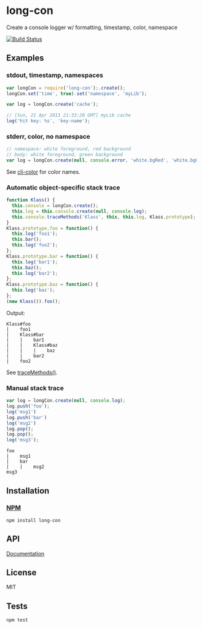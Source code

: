 # long-con

Create a console logger w/ formatting, timestamp, color, namespace

[![Build Status](https://travis-ci.org/codeactual/long-con.png)](https://travis-ci.org/codeactual/long-con)

## Examples

### stdout, timestamp, namespaces

```js
var longCon = require('long-con');.create();
longCon.set('time', true).set('namespace', 'myLib');

var log = longCon.create('cache');

// [Sun, 21 Apr 2013 21:33:20 GMT] myLib cache
log('hit key: %s', 'key-name');
```

### stderr, color, no namespace

```js
// namespace: white foreground, red background
// body: white foreground, green background
var log = longCon.create(null, console.error, 'white.bgRed', 'white.bgGreen');
```

See [cli-color](https://github.com/medikoo/cli-color) for color names.

### Automatic object-specific stack trace

```js
function Klass() {
  this.console = longCon.create();
  this.log = this.console.create(null, console.log);
  this.console.traceMethods('Klass', this, this.log, Klass.prototype);
}
Klass.prototype.foo = function() {
  this.log('foo1');
  this.bar();
  this.log('foo2');
};
Klass.prototype.bar = function() {
  this.log('bar1');
  this.baz();
  this.log('bar2');
};
Klass.prototype.baz = function() {
  this.log('baz');
};
(new Klass()).foo();
```

Output:

    Klass#foo
    |    foo1
    |    Klass#bar
    |    |    bar1
    |    |    Klass#baz
    |    |    |    baz
    |    |    bar2
    |    foo2


See [traceMethods()](docs/Longcon.md).

### Manual stack trace

```js
var log = longCon.create(null, console.log);
log.push('foo');
log('msg1')
log.push('bar')
log('msg2')
log.pop();
log.pop();
log('msg3');
```

    foo
    |    msg1
    |    bar
    |    |    msg2
    msg3


## Installation

### [NPM](https://npmjs.org/package/long-con)

    npm install long-con

## API

[Documentation](docs/LongCon.md)

## License

  MIT

## Tests

    npm test
